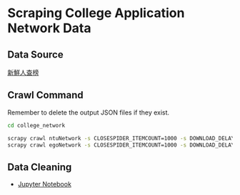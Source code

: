 # Scraping College Application Network Data

## Data Source

[新鮮人查榜](https://freshman.tw/cross)


## Crawl Command

Remember to delete the output JSON files if they exist.

```bash
cd college_network
```

```bash
scrapy crawl ntuNetwork -s CLOSESPIDER_ITEMCOUNT=1000 -s DOWNLOAD_DELAY=0.7 -s CONCURRENT_REQUESTS=4 -o ntuNetwork.json
scrapy crawl egoNetwork -s CLOSESPIDER_ITEMCOUNT=1000 -s DOWNLOAD_DELAY=0.7 -s CONCURRENT_REQUESTS=4 -o egoNetwork.json
```

## Data Cleaning

- [Jupyter Notebook](https://liao961120.github.io/collegeSNA/ntuNetwork)
